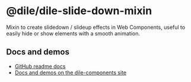 # @dile/dile-slide-down-mixin

Mixin to create slidedown / slideup effects in Web Components, useful to easily hide or show elements with a smooth animation.

## Docs and demos

- [GitHub readme docs](https://github.com/Polydile/dile-components/blob/master/site/pages/mixins/dile-slide-down-mixin.rocket.md)
- [Docs and demos on the dile-components site](https://dile-components.polydile.com/mixins/dile-slide-down-mixin/)